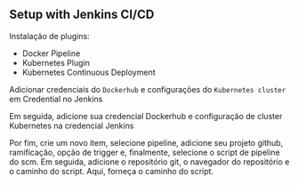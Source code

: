 ## Setup with Jenkins CI/CD

Instalação de plugins:

- Docker Pipeline
- Kubernetes Plugin
- Kubernetes Continuous Deployment


Adicionar credenciais do  `Dockerhub`  e configurações do `Kubernetes cluster` em Credential no Jenkins

Em seguida, adicione sua credencial Dockerhub e configuração de cluster Kubernetes na credencial Jenkins

Por fim, crie um novo item, selecione pipeline, adicione seu projeto github, ramificação, opção de trigger e, finalmente, selecione o script de pipeline do scm. Em seguida, adicione o repositório git, o navegador do repositório e o caminho do script. Aqui, forneça o caminho do script.